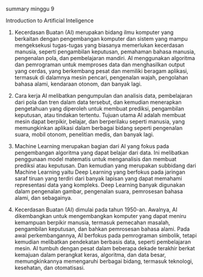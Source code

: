 summary minggu 9

Introduction to Artificial Inteligence

1. Kecerdasan Buatan (AI) merupakan bidang ilmu komputer yang berkaitan dengan pengembangan komputer dan sistem yang mampu mengeksekusi tugas-tugas yang biasanya memerlukan kecerdasan manusia, seperti pengambilan keputusan, pemahaman bahasa manusia, pengenalan pola, dan pembelajaran mandiri. AI menggunakan algoritma dan pemrograman untuk memproses data dan menghasilkan output yang cerdas, yang berkembang pesat dan memiliki beragam aplikasi, termasuk di dalamnya mesin pencari, pengenalan wajah, pengolahan bahasa alami, kendaraan otonom, dan banyak lagi.

2.  Cara kerja AI melibatkan pengumpulan dan analisis data, pembelajaran dari pola dan tren dalam data tersebut, dan kemudian menerapkan pengetahuan yang diperoleh untuk membuat prediksi, pengambilan keputusan, atau tindakan tertentu. Tujuan utama AI adalah membuat mesin dapat berpikir, belajar, dan berperilaku seperti manusia, yang memungkinkan aplikasi dalam berbagai bidang seperti pengenalan suara, mobil otonom, penelitian medis, dan banyak lagi.

3. Machine Learning merupakan bagian dari AI yang fokus pada pengembangan algoritma yang dapat belajar dari data. Ini melibatkan penggunaan model matematis untuk menganalisis dan membuat prediksi atau keputusan. Dan kemudian yang merupakan subbidang dari Machine Learning yaitu Deep Learning yang berfokus pada jaringan saraf tiruan yang terdiri dari banyak lapisan yang dapat memahami representasi data yang kompleks. Deep Learning banyak digunakan dalam pengenalan gambar, pengenalan suara, pemrosesan bahasa alami, dan sebagainya.

4. Kecerdasan Buatan (AI) dimulai pada tahun 1950-an. Awalnya, AI dikembangkan untuk mengembangkan komputer yang dapat meniru kemampuan berpikir manusia, termasuk pemecahan masalah, pengambilan keputusan, dan bahkan pemrosesan bahasa alami. Pada awal perkembangannya, AI berfokus pada pemrograman simbolik, tetapi kemudian melibatkan pendekatan berbasis data, seperti pembelajaran mesin. AI tumbuh dengan pesat dalam beberapa dekade terakhir berkat kemajuan dalam perangkat keras, algoritma, dan data besar, memungkinkannya memengaruhi berbagai bidang, termasuk teknologi, kesehatan, dan otomatisasi.